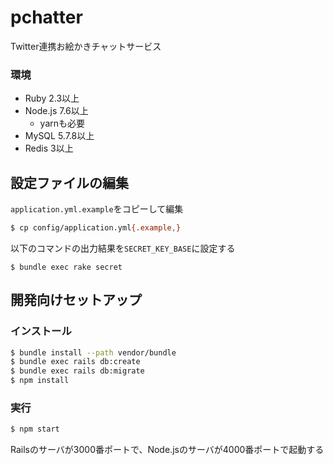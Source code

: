 pchatter
===

Twitter連携お絵かきチャットサービス

### 環境
* Ruby 2.3以上
* Node.js 7.6以上
  * yarnも必要
* MySQL 5.7.8以上
* Redis 3以上

## 設定ファイルの編集
`application.yml.example`をコピーして編集

```bash
$ cp config/application.yml{.example,}
```

以下のコマンドの出力結果を`SECRET_KEY_BASE`に設定する

```
$ bundle exec rake secret
```

## 開発向けセットアップ
### インストール
```bash
$ bundle install --path vendor/bundle
$ bundle exec rails db:create
$ bundle exec rails db:migrate
$ npm install
```

### 実行

```bash
$ npm start
```

Railsのサーバが3000番ポートで、Node.jsのサーバが4000番ポートで起動する

